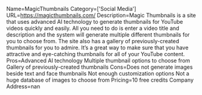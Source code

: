 Name=MagicThumbnails
Category=['Social Media']
URL=https://magicthumbnails.com/
Description=Magic Thumbnails is a site that uses advanced AI technology to generate thumbnails for YouTube videos quickly and easily. All you need to do is enter a video title and description and the system will generate multiple different thumbnails for you to choose from. The site also has a gallery of previously-created thumbnails for you to admire. It’s a great way to make sure that you have attractive and eye-catching thumbnails for all of your YouTube content.
Pros=Advanced AI technology Multiple thumbnail options to choose from Gallery of previously-created thumbnails
Cons=Does not generate images beside text and face thumbnails Not enough customization options Not a huge database of images to choose from
Pricing=10 free credits
Company Address=nan
